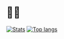 # 👋🙂

[![Stats](https://github-readme-stats.vercel.app/api?username=PanIntegralus&show_icons=true)](https://github.com/anuraghazra/github-readme-stats)
[![Top langs](https://github-readme-stats.vercel.app/api/top-langs/?username=PanIntegralus&show_icons=true)](https://github.com/anuraghazra/github-readme-stats)

